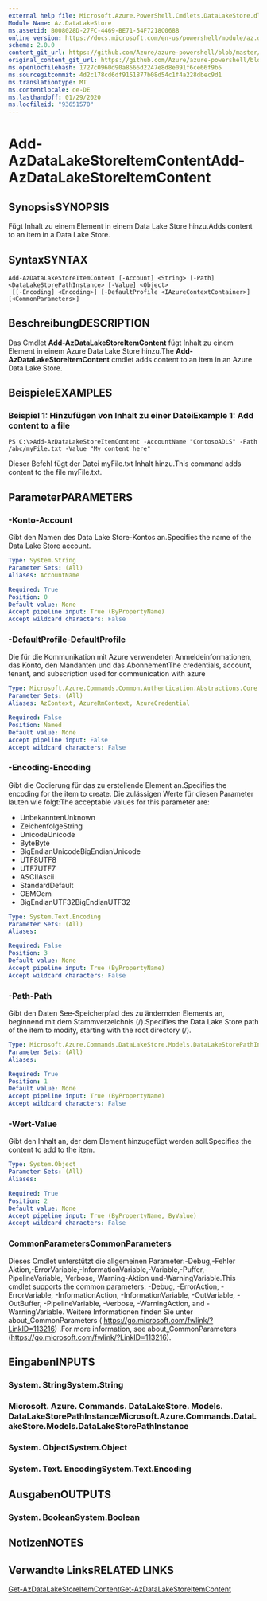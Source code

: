 ```yaml
---
external help file: Microsoft.Azure.PowerShell.Cmdlets.DataLakeStore.dll-Help.xml
Module Name: Az.DataLakeStore
ms.assetid: B008028D-27FC-4469-BE71-54F7218C068B
online version: https://docs.microsoft.com/en-us/powershell/module/az.datalakestore/add-azdatalakestoreitemcontent
schema: 2.0.0
content_git_url: https://github.com/Azure/azure-powershell/blob/master/src/DataLakeStore/DataLakeStore/help/Add-AzDataLakeStoreItemContent.md
original_content_git_url: https://github.com/Azure/azure-powershell/blob/master/src/DataLakeStore/DataLakeStore/help/Add-AzDataLakeStoreItemContent.md
ms.openlocfilehash: 1727c0960d90a8566d2247e8d8e091f6ce66f9b5
ms.sourcegitcommit: 4d2c178cd6df9151877b08d54c1f4a228dbec9d1
ms.translationtype: MT
ms.contentlocale: de-DE
ms.lasthandoff: 01/29/2020
ms.locfileid: "93651570"
---
```

# <span data-ttu-id="754b9-101">Add-AzDataLakeStoreItemContent</span><span class="sxs-lookup"><span data-stu-id="754b9-101">Add-AzDataLakeStoreItemContent</span></span>

## <span data-ttu-id="754b9-102">Synopsis</span><span class="sxs-lookup"><span data-stu-id="754b9-102">SYNOPSIS</span></span>
<span data-ttu-id="754b9-103">Fügt Inhalt zu einem Element in einem Data Lake Store hinzu.</span><span class="sxs-lookup"><span data-stu-id="754b9-103">Adds content to an item in a Data Lake Store.</span></span>

## <span data-ttu-id="754b9-104">Syntax</span><span class="sxs-lookup"><span data-stu-id="754b9-104">SYNTAX</span></span>

```
Add-AzDataLakeStoreItemContent [-Account] <String> [-Path] <DataLakeStorePathInstance> [-Value] <Object>
 [[-Encoding] <Encoding>] [-DefaultProfile <IAzureContextContainer>] [<CommonParameters>]
```

## <span data-ttu-id="754b9-105">Beschreibung</span><span class="sxs-lookup"><span data-stu-id="754b9-105">DESCRIPTION</span></span>
<span data-ttu-id="754b9-106">Das Cmdlet **Add-AzDataLakeStoreItemContent** fügt Inhalt zu einem Element in einem Azure Data Lake Store hinzu.</span><span class="sxs-lookup"><span data-stu-id="754b9-106">The **Add-AzDataLakeStoreItemContent** cmdlet adds content to an item in an Azure Data Lake Store.</span></span>

## <span data-ttu-id="754b9-107">Beispiele</span><span class="sxs-lookup"><span data-stu-id="754b9-107">EXAMPLES</span></span>

### <span data-ttu-id="754b9-108">Beispiel 1: Hinzufügen von Inhalt zu einer Datei</span><span class="sxs-lookup"><span data-stu-id="754b9-108">Example 1: Add content to a file</span></span>
```
PS C:\>Add-AzDataLakeStoreItemContent -AccountName "ContosoADLS" -Path /abc/myFile.txt -Value "My content here"
```

<span data-ttu-id="754b9-109">Dieser Befehl fügt der Datei myFile.txt Inhalt hinzu.</span><span class="sxs-lookup"><span data-stu-id="754b9-109">This command adds content to the file myFile.txt.</span></span>

## <span data-ttu-id="754b9-110">Parameter</span><span class="sxs-lookup"><span data-stu-id="754b9-110">PARAMETERS</span></span>

### <span data-ttu-id="754b9-111">-Konto</span><span class="sxs-lookup"><span data-stu-id="754b9-111">-Account</span></span>
<span data-ttu-id="754b9-112">Gibt den Namen des Data Lake Store-Kontos an.</span><span class="sxs-lookup"><span data-stu-id="754b9-112">Specifies the name of the Data Lake Store account.</span></span>

```yaml
Type: System.String
Parameter Sets: (All)
Aliases: AccountName

Required: True
Position: 0
Default value: None
Accept pipeline input: True (ByPropertyName)
Accept wildcard characters: False
```

### <span data-ttu-id="754b9-113">-DefaultProfile</span><span class="sxs-lookup"><span data-stu-id="754b9-113">-DefaultProfile</span></span>
<span data-ttu-id="754b9-114">Die für die Kommunikation mit Azure verwendeten Anmeldeinformationen, das Konto, den Mandanten und das Abonnement</span><span class="sxs-lookup"><span data-stu-id="754b9-114">The credentials, account, tenant, and subscription used for communication with azure</span></span>

```yaml
Type: Microsoft.Azure.Commands.Common.Authentication.Abstractions.Core.IAzureContextContainer
Parameter Sets: (All)
Aliases: AzContext, AzureRmContext, AzureCredential

Required: False
Position: Named
Default value: None
Accept pipeline input: False
Accept wildcard characters: False
```

### <span data-ttu-id="754b9-115">-Encoding</span><span class="sxs-lookup"><span data-stu-id="754b9-115">-Encoding</span></span>
<span data-ttu-id="754b9-116">Gibt die Codierung für das zu erstellende Element an.</span><span class="sxs-lookup"><span data-stu-id="754b9-116">Specifies the encoding for the item to create.</span></span>
<span data-ttu-id="754b9-117">Die zulässigen Werte für diesen Parameter lauten wie folgt:</span><span class="sxs-lookup"><span data-stu-id="754b9-117">The acceptable values for this parameter are:</span></span>
- <span data-ttu-id="754b9-118">Unbekannten</span><span class="sxs-lookup"><span data-stu-id="754b9-118">Unknown</span></span>
- <span data-ttu-id="754b9-119">Zeichenfolge</span><span class="sxs-lookup"><span data-stu-id="754b9-119">String</span></span>
- <span data-ttu-id="754b9-120">Unicode</span><span class="sxs-lookup"><span data-stu-id="754b9-120">Unicode</span></span>
- <span data-ttu-id="754b9-121">Byte</span><span class="sxs-lookup"><span data-stu-id="754b9-121">Byte</span></span>
- <span data-ttu-id="754b9-122">BigEndianUnicode</span><span class="sxs-lookup"><span data-stu-id="754b9-122">BigEndianUnicode</span></span>
- <span data-ttu-id="754b9-123">UTF8</span><span class="sxs-lookup"><span data-stu-id="754b9-123">UTF8</span></span>
- <span data-ttu-id="754b9-124">UTF7</span><span class="sxs-lookup"><span data-stu-id="754b9-124">UTF7</span></span>
- <span data-ttu-id="754b9-125">ASCII</span><span class="sxs-lookup"><span data-stu-id="754b9-125">Ascii</span></span>
- <span data-ttu-id="754b9-126">Standard</span><span class="sxs-lookup"><span data-stu-id="754b9-126">Default</span></span>
- <span data-ttu-id="754b9-127">OEM</span><span class="sxs-lookup"><span data-stu-id="754b9-127">Oem</span></span>
- <span data-ttu-id="754b9-128">BigEndianUTF32</span><span class="sxs-lookup"><span data-stu-id="754b9-128">BigEndianUTF32</span></span>

```yaml
Type: System.Text.Encoding
Parameter Sets: (All)
Aliases:

Required: False
Position: 3
Default value: None
Accept pipeline input: True (ByPropertyName)
Accept wildcard characters: False
```

### <span data-ttu-id="754b9-129">-Path</span><span class="sxs-lookup"><span data-stu-id="754b9-129">-Path</span></span>
<span data-ttu-id="754b9-130">Gibt den Daten See-Speicherpfad des zu ändernden Elements an, beginnend mit dem Stammverzeichnis (/).</span><span class="sxs-lookup"><span data-stu-id="754b9-130">Specifies the Data Lake Store path of the item to modify, starting with the root directory (/).</span></span>

```yaml
Type: Microsoft.Azure.Commands.DataLakeStore.Models.DataLakeStorePathInstance
Parameter Sets: (All)
Aliases:

Required: True
Position: 1
Default value: None
Accept pipeline input: True (ByPropertyName)
Accept wildcard characters: False
```

### <span data-ttu-id="754b9-131">-Wert</span><span class="sxs-lookup"><span data-stu-id="754b9-131">-Value</span></span>
<span data-ttu-id="754b9-132">Gibt den Inhalt an, der dem Element hinzugefügt werden soll.</span><span class="sxs-lookup"><span data-stu-id="754b9-132">Specifies the content to add to the item.</span></span>

```yaml
Type: System.Object
Parameter Sets: (All)
Aliases:

Required: True
Position: 2
Default value: None
Accept pipeline input: True (ByPropertyName, ByValue)
Accept wildcard characters: False
```

### <span data-ttu-id="754b9-133">CommonParameters</span><span class="sxs-lookup"><span data-stu-id="754b9-133">CommonParameters</span></span>
<span data-ttu-id="754b9-134">Dieses Cmdlet unterstützt die allgemeinen Parameter:-Debug,-Fehler Aktion,-ErrorVariable,-InformationVariable,-Variable,-Puffer,-PipelineVariable,-Verbose,-Warning-Aktion und-WarningVariable.</span><span class="sxs-lookup"><span data-stu-id="754b9-134">This cmdlet supports the common parameters: -Debug, -ErrorAction, -ErrorVariable, -InformationAction, -InformationVariable, -OutVariable, -OutBuffer, -PipelineVariable, -Verbose, -WarningAction, and -WarningVariable.</span></span> <span data-ttu-id="754b9-135">Weitere Informationen finden Sie unter about_CommonParameters ( https://go.microsoft.com/fwlink/?LinkID=113216) .</span><span class="sxs-lookup"><span data-stu-id="754b9-135">For more information, see about_CommonParameters (https://go.microsoft.com/fwlink/?LinkID=113216).</span></span>

## <span data-ttu-id="754b9-136">Eingaben</span><span class="sxs-lookup"><span data-stu-id="754b9-136">INPUTS</span></span>

### <span data-ttu-id="754b9-137">System. String</span><span class="sxs-lookup"><span data-stu-id="754b9-137">System.String</span></span>

### <span data-ttu-id="754b9-138">Microsoft. Azure. Commands. DataLakeStore. Models. DataLakeStorePathInstance</span><span class="sxs-lookup"><span data-stu-id="754b9-138">Microsoft.Azure.Commands.DataLakeStore.Models.DataLakeStorePathInstance</span></span>

### <span data-ttu-id="754b9-139">System. Object</span><span class="sxs-lookup"><span data-stu-id="754b9-139">System.Object</span></span>

### <span data-ttu-id="754b9-140">System. Text. Encoding</span><span class="sxs-lookup"><span data-stu-id="754b9-140">System.Text.Encoding</span></span>

## <span data-ttu-id="754b9-141">Ausgaben</span><span class="sxs-lookup"><span data-stu-id="754b9-141">OUTPUTS</span></span>

### <span data-ttu-id="754b9-142">System. Boolean</span><span class="sxs-lookup"><span data-stu-id="754b9-142">System.Boolean</span></span>

## <span data-ttu-id="754b9-143">Notizen</span><span class="sxs-lookup"><span data-stu-id="754b9-143">NOTES</span></span>

## <span data-ttu-id="754b9-144">Verwandte Links</span><span class="sxs-lookup"><span data-stu-id="754b9-144">RELATED LINKS</span></span>

[<span data-ttu-id="754b9-145">Get-AzDataLakeStoreItemContent</span><span class="sxs-lookup"><span data-stu-id="754b9-145">Get-AzDataLakeStoreItemContent</span></span>](./Get-AzDataLakeStoreItemContent.md)


